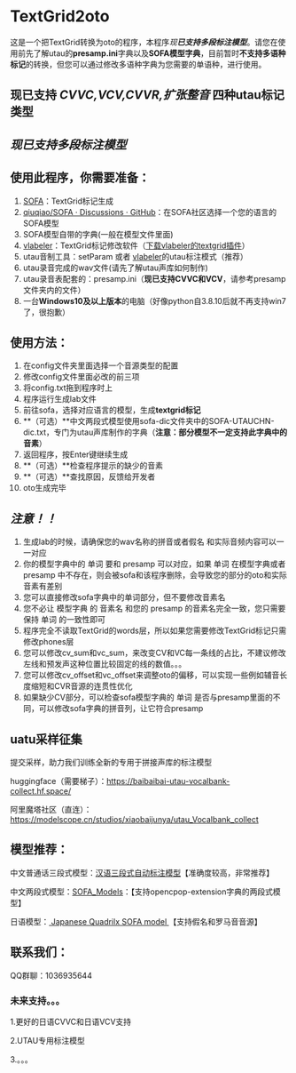 # **TextGrid2oto**

这是一个把TextGrid转换为oto的程序，本程序*现**已支持多段标注模型***。请您在使用前先了解utau的**presamp.ini**字典以及**SOFA模型字典**，目前暂时**不支持多语种标记**的转换，但您可以通过修改多语种字典为您需要的单语种，进行使用。

## 现已支持	***CVVC,VCV,CVVR,扩张整音***	四种utau标记类型

## *现已支持多段标注模型*

## 使用此程序，你需要准备：

1. [SOFA](https://github.com/qiuqiao/SOFA)：TextGrid标记生成
2. [qiuqiao/SOFA · Discussions · GitHub](https://github.com/qiuqiao/SOFA/discussions)：在SOFA社区选择一个您的语言的SOFA模型
3. SOFA模型自带的字典(一般在模型文件里面)
4. [vlabeler](https://github.com/sdercolin/vlabeler)：TextGrid标记修改软件（[下载vlabeler的textgrid插件](https://github.com/sdercolin/vlabeler-textgrid)）
5. utau音制工具：setParam 或者 [vlabeler](https://github.com/sdercolin/vlabeler)的utau标注模式（推荐）
6. utau录音完成的wav文件(请先了解utau声库如何制作)
7. utau录音表配套的：presamp.ini（**现已支持CVVC和VCV**，请参考presamp文件夹内的文件）
8. 一台**Windows10及以上版本**的电脑（好像python自3.8.10后就不再支持win7了，很抱歉）

## 使用方法：

1. 在config文件夹里面选择一个音源类型的配置
2. 修改config文件里面必改的前三项
3. 将config.txt拖到程序时上
4. 程序运行生成lab文件
5. 前往sofa，选择对应语言的模型，生成**textgrid标记**
6. **（可选）**中文两段式模型使用sofa-dic文件夹中的SOFA-UTAUCHN-dic.txt，专门为utau声库制作的字典（**注意：部分模型不一定支持此字典中的音素**）
7. 返回程序，按Enter键继续生成
8. **（可选）**检查程序提示的缺少的音素
9. **（可选）**查找原因，反馈给开发者
10. oto生成完毕

## ***注意！！***

1. 生成lab的时候，请确保您的wav名称的拼音或者假名 和实际音频内容可以一一对应
2. 你的模型字典中的 单词 要和 presamp 可以对应，如果 单词 在模型字典或者presamp 中不存在，则会被sofa和该程序删除，会导致您的部分的oto和实际音素有差别
3. 您可以直接修改sofa字典中的单词部分，但不要修改音素名
4. 您不必让 模型字典 的 音素名 和您的 presamp 的音素名完全一致，您只需要保持 单词 的一致性即可
5. 程序完全不读取TextGrid的words层，所以如果您需要修改TextGrid标记只需修改phones层
6. 您可以修改cv_sum和vc_sum，来改变CV和VC每一条线的占比，不建议修改左线和预发声这种位置比较固定的线的数值。。。
7. 您可以修改cv_offset和vc_offset来调整oto的偏移，可以实现一些例如辅音长度缩短和CVR音源的连贯性优化
8. 如果缺少CV部分，可以检查sofa模型字典的 单词 是否与presamp里面的不同，可以修改sofa字典的拼音列，让它符合presamp

## uatu采样征集

提交采样，助力我们训练全新的专用于拼接声库的标注模型

huggingface（需要梯子）：https://baibaibai-utau-vocalbank-collect.hf.space/

阿里魔塔社区（直连）：https://modelscope.cn/studios/xiaobaijunya/utau_Vocalbank_collect

## 模型推荐：

中文普通话三段式模型：[汉语三段式自动标注模型](https://github.com/Isogelun/Singing-Synthesis/releases/tag/20250115)【准确度较高，非常推荐】

中文两段式模型：[SOFA_Models](https://github.com/BaiShuoQwQ/SOFA_Models)：【支持opencpop-extension字典的两段式模型】

日语模型：[ Japanese Quadrilx SOFA model ](https://github.com/Muzium/muzium.github.io/releases/tag/v1.0.2)【支持假名和罗马音音源】

## 联系我们：

QQ群聊：1036935644

### 未来支持。。。

1.更好的日语CVVC和日语VCV支持

2.UTAU专用标注模型

3.。。。

